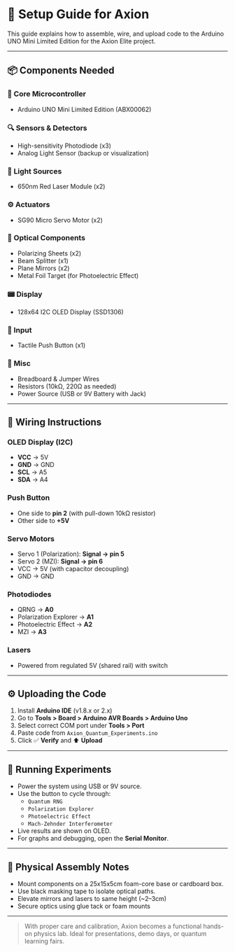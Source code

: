 # 🔧 Setup Guide for Axion 

This guide explains how to assemble, wire, and upload code to the Arduino UNO Mini Limited Edition for the Axion Elite project.

---

## 📦 Components Needed

### 🧠 Core Microcontroller
- Arduino UNO Mini Limited Edition (ABX00062)

### 🔍 Sensors & Detectors
- High-sensitivity Photodiode (x3)
- Analog Light Sensor (backup or visualization)

### 🔦 Light Sources
- 650nm Red Laser Module (x2)

### ⚙️ Actuators
- SG90 Micro Servo Motor (x2)

### 🧲 Optical Components
- Polarizing Sheets (x2)
- Beam Splitter (x1)
- Plane Mirrors (x2)
- Metal Foil Target (for Photoelectric Effect)

### 📟 Display
- 128x64 I2C OLED Display (SSD1306)

### 🔘 Input
- Tactile Push Button (x1)

### 🔗 Misc
- Breadboard & Jumper Wires
- Resistors (10kΩ, 220Ω as needed)
- Power Source (USB or 9V Battery with Jack)

---

## 🧷 Wiring Instructions

### OLED Display (I2C)
- **VCC** → 5V
- **GND** → GND
- **SCL** → A5
- **SDA** → A4

### Push Button
- One side to **pin 2** (with pull-down 10kΩ resistor)
- Other side to **+5V**

### Servo Motors
- Servo 1 (Polarization): **Signal → pin 5**
- Servo 2 (MZI): **Signal → pin 6**
- VCC → 5V (with capacitor decoupling)
- GND → GND

### Photodiodes
- QRNG → **A0**
- Polarization Explorer → **A1**
- Photoelectric Effect → **A2**
- MZI → **A3**

### Lasers
- Powered from regulated 5V (shared rail) with switch

---

## ⚙️ Uploading the Code

1. Install **Arduino IDE** (v1.8.x or 2.x)
2. Go to **Tools > Board > Arduino AVR Boards > Arduino Uno**
3. Select correct COM port under **Tools > Port**
4. Paste code from `Axion_Quantum_Experiments.ino`
5. Click ✅ **Verify** and ⬆️ **Upload**

---

## 🧪 Running Experiments

- Power the system using USB or 9V source.
- Use the button to cycle through:
  - `Quantum RNG`
  - `Polarization Explorer`
  - `Photoelectric Effect`
  - `Mach-Zehnder Interferometer`
- Live results are shown on OLED.
- For graphs and debugging, open the **Serial Monitor**.

---

## 📏 Physical Assembly Notes

- Mount components on a 25x15x5cm foam-core base or cardboard box.
- Use black masking tape to isolate optical paths.
- Elevate mirrors and lasers to same height (~2–3cm)
- Secure optics using glue tack or foam mounts

---

> With proper care and calibration, Axion becomes a functional hands-on physics lab. Ideal for presentations, demo days, or quantum learning fairs.
